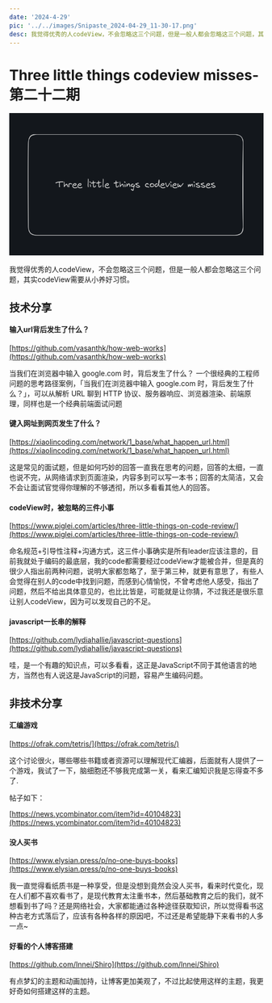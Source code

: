 ```yaml
---
date: '2024-4-29'
pic: '../../images/Snipaste_2024-04-29_11-30-17.png'
desc: 我觉得优秀的人codeView，不会忽略这三个问题，但是一般人都会忽略这三个问题，其实codeView需要从小养好习惯。
---
```

# Three little things codeview misses-第二十二期


![image.png](../../images/Snipaste_2024-04-29_11-30-17.png)

我觉得优秀的人codeView，不会忽略这三个问题，但是一般人都会忽略这三个问题，其实codeView需要从小养好习惯。

## 技术分享

#### 输入url背后发生了什么？
[https://github.com/vasanthk/how-web-works](https://github.com/vasanthk/how-web-works)

当我们在浏览器中输入 google.com 时，背后发生了什么？  一个很经典的工程师问题的思考路径案例，「当我们在浏览器中输入 google.com 时，背后发生了什么？」，可以从解析 URL 聊到 HTTP 协议、服务器响应、浏览器渲染、前端原理，同样也是一个经典前端面试问题

#### 键入网址到网页发生了什么？

[https://xiaolincoding.com/network/1_base/what_happen_url.html](https://xiaolincoding.com/network/1_base/what_happen_url.html)

这是常见的面试题，但是如何巧妙的回答一直我在思考的问题，回答的太细，一直也说不完，从网络请求到页面渲染，内容多到可以写一本书；回答的太简洁，又会不会让面试官觉得你理解的不够透彻，所以多看看其他人的回答。

#### codeView时，被忽略的三件小事

[https://www.piglei.com/articles/three-little-things-on-code-review/](https://www.piglei.com/articles/three-little-things-on-code-review/)

命名规范+引导性注释+沟通方式，这三件小事确实是所有leader应该注意的，目前我就处于编码的最底层，我的code都需要经过codeView才能被合并，但是真的很少人指出前两种问题，说明大家都忽略了，至于第三种，就更有意思了，有些人会觉得在别人的code中找到问题，而感到心情愉悦，不曾考虑他人感受，指出了问题，然后不给出具体意见的，也比比皆是，可能就是让你猜，不过我还是很乐意让别人codeView，因为可以发现自己的不足。


#### javascript一长串的解释

[https://github.com/lydiahallie/javascript-questions](https://github.com/lydiahallie/javascript-questions)

哇，是一个有趣的知识点，可以多看看，这正是JavaScript不同于其他语言的地方，当然也有人说这是JavaScript的问题，容易产生编码问题。

## 非技术分享



#### 汇编游戏

[https://ofrak.com/tetris/](https://ofrak.com/tetris/)

这个讨论很火，哪些哪些书籍或者资源可以理解现代汇编器，后面就有人提供了一个游戏，我试了一下，脑细胞还不够我完成第一关，看来汇编知识我是忘得查不多了.

帖子如下：

[https://news.ycombinator.com/item?id=40104823](https://news.ycombinator.com/item?id=40104823)


#### 没人买书

[https://www.elysian.press/p/no-one-buys-books](https://www.elysian.press/p/no-one-buys-books)

我一直觉得看纸质书是一种享受，但是没想到竟然会没人买书，看来时代变化，现在人们都不喜欢看书了，是现代教育太注重书本，然后基础教育之后的我们，就不想看到书了吗？还是网络社会，大家都能通过各种途径获取知识，所以觉得看书这种古老方式落后了，应该有各种各样的原因吧，不过还是希望能静下来看书的人多一点~

#### 好看的个人博客搭建

[https://github.com/Innei/Shiro](https://github.com/Innei/Shiro)

有点梦幻的主题和动画加持，让博客更加美观了，不过比起使用这样的主题，我更好奇如何搭建这样的主题。
